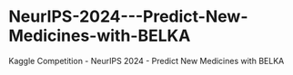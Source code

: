 # NeurIPS-2024---Predict-New-Medicines-with-BELKA
Kaggle Competition - NeurIPS 2024 - Predict New Medicines with BELKA
